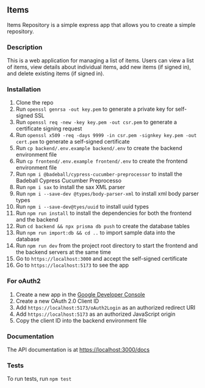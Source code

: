 ## Items

Items Repository is a simple express app that allows you to create a simple repository.

### Description

This is a web application for managing a list of items. Users can view a list of items, view details about individual
items, add new items (if signed in), and delete existing items (if signed in).

### Installation

1. Clone the repo
2. Run `openssl genrsa -out key.pem` to generate a private key for self-signed SSL
3. Run `openssl req -new -key key.pem -out csr.pem` to generate a certificate signing request
4. Run `openssl x509 -req -days 9999 -in csr.pem -signkey key.pem -out cert.pem` to generate a self-signed certificate
5. Run `cp backend/.env.example backend/.env` to create the backend environment file
6. Run `cp frontend/.env.example frontend/.env` to create the frontend environment file
7. Run `npm i @badeball/cypress-cucumber-preprocessor` to install the Badeball Cypress Cucumber Preprocesso
8. Run `npm i sax` to install the sax XML parser
9. Run `npm i --save-dev @types/body-parser-xml` to install xml body parser types
10. Run `npm i --save-dev@tyes/uuid` to install uuid types
11. Run `npm run install` to install the dependencies for both the frontend and the backend
12. Run `cd backend && npx prisma db push` to create the database tables
13. Run `npm run import:db && cd ..` to import sample data into the database
14. Run `npm run dev` from the project root directory to start the frontend and the backend servers at the same time
15. Go to `https://localhost:3000` and accept the self-signed certificate
16. Go to `https://localhost:5173` to see the app

### For oAuth2

1. Create a new app in the [Google Developer Console](https://console.developers.google.com/)
2. Create a new OAuth 2.0 Client ID
3. Add `https://localhost:5173/oAuth2Login` as an authorized redirect URI
4. Add `https://localhost:5173` as an authorized JavaScript origin
5. Copy the client ID into the backend environment file

### Documentation

The API documentation is at [https://localhost:3000/docs](https://localhost:3000/docs)

### Tests

To run tests, run `npm test`


